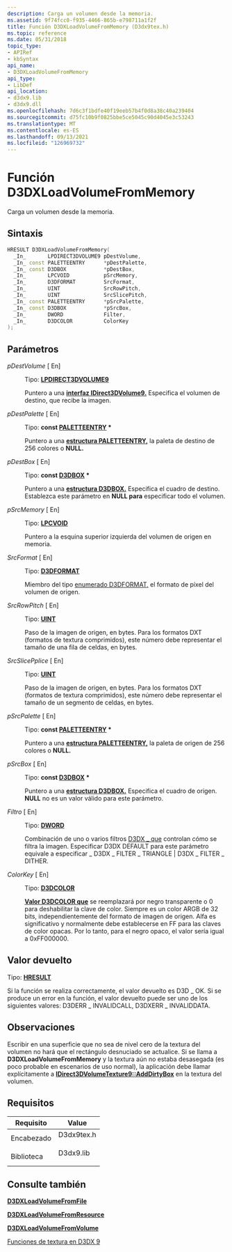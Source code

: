 ```yaml
---
description: Carga un volumen desde la memoria.
ms.assetid: 9f74fcc0-f935-4466-865b-e798711a1f2f
title: Función D3DXLoadVolumeFromMemory (D3dx9tex.h)
ms.topic: reference
ms.date: 05/31/2018
topic_type:
- APIRef
- kbSyntax
api_name:
- D3DXLoadVolumeFromMemory
api_type:
- LibDef
api_location:
- d3dx9.lib
- d3dx9.dll
ms.openlocfilehash: 7d6c3f1bdfe40f19eeb57b4f0d8a38c40a239404
ms.sourcegitcommit: d75fc10b9f0825bbe5ce5045c90d4045e3c53243
ms.translationtype: MT
ms.contentlocale: es-ES
ms.lasthandoff: 09/13/2021
ms.locfileid: "126969732"
---
```

# <a name="d3dxloadvolumefrommemory-function"></a>Función D3DXLoadVolumeFromMemory

Carga un volumen desde la memoria.

## <a name="syntax"></a>Sintaxis


```C++
HRESULT D3DXLoadVolumeFromMemory(
  _In_       LPDIRECT3DVOLUME9 pDestVolume,
  _In_ const PALETTEENTRY      *pDestPalette,
  _In_ const D3DBOX            *pDestBox,
  _In_       LPCVOID           pSrcMemory,
  _In_       D3DFORMAT         SrcFormat,
  _In_       UINT              SrcRowPitch,
  _In_       UINT              SrcSlicePitch,
  _In_ const PALETTEENTRY      *pSrcPalette,
  _In_ const D3DBOX            *pSrcBox,
  _In_       DWORD             Filter,
  _In_       D3DCOLOR          ColorKey
);
```



## <a name="parameters"></a>Parámetros

<dl> <dt>

*pDestVolume* \[ En\]
</dt> <dd>

Tipo: **[ **LPDIRECT3DVOLUME9**](/windows/win32/api/d3d9helper/nn-d3d9helper-idirect3dvolume9)**

Puntero a una [**interfaz IDirect3DVolume9.**](/windows/win32/api/d3d9helper/nn-d3d9helper-idirect3dvolume9) Especifica el volumen de destino, que recibe la imagen.

</dd> <dt>

*pDestPalette* \[ En\]
</dt> <dd>

Tipo: **const [**PALETTEENTRY**](/windows/win32/api/wingdi/ns-wingdi-paletteentry) \***

Puntero a una [**estructura PALETTEENTRY,**](/windows/win32/api/wingdi/ns-wingdi-paletteentry) la paleta de destino de 256 colores o **NULL.**

</dd> <dt>

*pDestBox* \[ En\]
</dt> <dd>

Tipo: **const [**D3DBOX**](d3dbox.md) \***

Puntero a una [**estructura D3DBOX.**](d3dbox.md) Especifica el cuadro de destino. Establezca este parámetro en **NULL para** especificar todo el volumen.

</dd> <dt>

*pSrcMemory* \[ En\]
</dt> <dd>

Tipo: **[ **LPCVOID**](../winprog/windows-data-types.md)**

Puntero a la esquina superior izquierda del volumen de origen en memoria.

</dd> <dt>

*SrcFormat* \[ En\]
</dt> <dd>

Tipo: **[D3DFORMAT](d3dformat.md)**

Miembro del tipo [enumerado D3DFORMAT,](d3dformat.md) el formato de píxel del volumen de origen.

</dd> <dt>

*SrcRowPitch* \[ En\]
</dt> <dd>

Tipo: **[ **UINT**](../winprog/windows-data-types.md)**

Paso de la imagen de origen, en bytes. Para los formatos DXT (formatos de textura comprimidos), este número debe representar el tamaño de una fila de celdas, en bytes.

</dd> <dt>

*SrcSlicePplice* \[ En\]
</dt> <dd>

Tipo: **[ **UINT**](../winprog/windows-data-types.md)**

Paso de la imagen de origen, en bytes. Para los formatos DXT (formatos de textura comprimidos), este número debe representar el tamaño de un segmento de celdas, en bytes.

</dd> <dt>

*pSrcPalette* \[ En\]
</dt> <dd>

Tipo: **const [**PALETTEENTRY**](/windows/win32/api/wingdi/ns-wingdi-paletteentry) \***

Puntero a una [**estructura PALETTEENTRY,**](/windows/win32/api/wingdi/ns-wingdi-paletteentry) la paleta de origen de 256 colores o **NULL.**

</dd> <dt>

*pSrcBox* \[ En\]
</dt> <dd>

Tipo: **const [**D3DBOX**](d3dbox.md) \***

Puntero a una [**estructura D3DBOX.**](d3dbox.md) Especifica el cuadro de origen. **NULL** no es un valor válido para este parámetro.

</dd> <dt>

*Filtro* \[ En\]
</dt> <dd>

Tipo: **[ **DWORD**](../winprog/windows-data-types.md)**

Combinación de uno o varios filtros [D3DX \_ que](d3dx-filter.md) controlan cómo se filtra la imagen. Especificar D3DX DEFAULT para este parámetro equivale a especificar \_ D3DX \_ FILTER \_ TRIANGLE \| D3DX \_ FILTER \_ DITHER.

</dd> <dt>

*ColorKey* \[ En\]
</dt> <dd>

Tipo: **[ **D3DCOLOR**](d3dcolor.md)**

[**Valor D3DCOLOR que**](d3dcolor.md) se reemplazará por negro transparente o 0 para deshabilitar la clave de color. Siempre es un color ARGB de 32 bits, independientemente del formato de imagen de origen. Alfa es significativo y normalmente debe establecerse en FF para las claves de color opacas. Por lo tanto, para el negro opaco, el valor sería igual a 0xFF000000.

</dd> </dl>

## <a name="return-value"></a>Valor devuelto

Tipo: **[ **HRESULT**](https://msdn.microsoft.com/library/Bb401631(v=MSDN.10).aspx)**

Si la función se realiza correctamente, el valor devuelto es D3D \_ OK. Si se produce un error en la función, el valor devuelto puede ser uno de los siguientes valores: D3DERR \_ INVALIDCALL, D3DXERR \_ INVALIDDATA.

## <a name="remarks"></a>Observaciones

Escribir en una superficie que no sea de nivel cero de la textura del volumen no hará que el rectángulo desnuciado se actualice. Si se llama a **D3DXLoadVolumeFromMemory** y la textura aún no estaba desasegada (es poco probable en escenarios de uso normal), la aplicación debe llamar explícitamente a [**IDirect3DVolumeTexture9::AddDirtyBox**](/windows/win32/api/d3d9helper/nf-d3d9helper-idirect3dvolumetexture9-adddirtybox) en la textura del volumen.

## <a name="requirements"></a>Requisitos



| Requisito | Value |
|--------------------|---------------------------------------------------------------------------------------|
| Encabezado<br/>  | <dl> <dt>D3dx9tex.h</dt> </dl> |
| Biblioteca<br/> | <dl> <dt>D3dx9.lib</dt> </dl>  |



## <a name="see-also"></a>Consulte también

<dl> <dt>

[**D3DXLoadVolumeFromFile**](d3dxloadvolumefromfile.md)
</dt> <dt>

[**D3DXLoadVolumeFromResource**](d3dxloadvolumefromresource.md)
</dt> <dt>

[**D3DXLoadVolumeFromVolume**](d3dxloadvolumefromvolume.md)
</dt> <dt>

[Funciones de textura en D3DX 9](dx9-graphics-reference-d3dx-functions-texture.md)
</dt> </dl>

 

 
